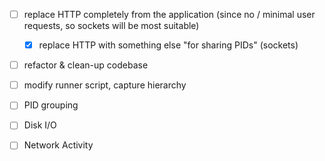 - [ ] replace HTTP completely from the application (since no / minimal user requests, so sockets will be most suitable)
  - [x] replace HTTP with something else "for sharing PIDs" (sockets)

- [ ] refactor & clean-up codebase

- [ ] modify runner script, capture hierarchy
- [ ] PID grouping

- [ ] Disk I/O
- [ ] Network Activity